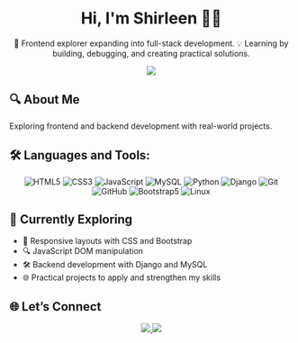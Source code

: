 <h1 align="center">Hi, I'm Shirleen 👩‍💻</h1>

<p align="center">
🌿 Frontend explorer expanding into full-stack development.  
💡 Learning by building, debugging, and creating practical solutions.
</p>

<p align="center">
  <img src="https://readme-typing-svg.herokuapp.com?font=Fira+Code&size=20&duration=2500&pause=1000&color=F77E21&center=true&vCenter=true&width=435&lines=Always+learning.;Building+projects+to+grow.;Exploring+frontend+and+backend+dev.">
</p>



## 🔍 About Me

Exploring frontend and backend development with real-world projects.


## 🛠 Languages and Tools:

<div align="center"> 

![HTML5](https://img.shields.io/badge/HTML5-e34c26?style=for-the-badge&logo=html5&logoColor=white)
![CSS3](https://img.shields.io/badge/CSS3-264de4?style=for-the-badge&logo=css3&logoColor=white)
![JavaScript](https://img.shields.io/badge/JavaScript-f7df1e?style=for-the-badge&logo=javascript&logoColor=black)
![MySQL](https://img.shields.io/badge/MySQL-00758F?style=for-the-badge&logo=mysql&logoColor=white)
![Python](https://img.shields.io/badge/Python-3776AB?style=for-the-badge&logo=python&logoColor=white)
![Django](https://img.shields.io/badge/Django-092E20?style=for-the-badge&logo=django&logoColor=white)
![Git](https://img.shields.io/badge/Git-F05032?style=for-the-badge&logo=git&logoColor=white)
![GitHub](https://img.shields.io/badge/GitHub-181717?style=for-the-badge&logo=github&logoColor=white)
![Bootstrap5](https://img.shields.io/badge/Bootstrap-7952B3?style=for-the-badge&logo=bootstrap&logoColor=white)
![Linux](https://img.shields.io/badge/Linux-FCC624?style=for-the-badge&logo=linux&logoColor=black)

</div>


## 🎯 Currently Exploring

- 📱 Responsive layouts with CSS and Bootstrap  
- 🔍 JavaScript DOM manipulation  
- 🛠 Backend development with Django and MySQL  
- 🌐 Practical projects to apply and strengthen my skills  

## 🌐 Let’s Connect

<p align="center">
  <a href="https://github.com/shirlingggg">
    <img src="https://img.shields.io/badge/GitHub-%23121011.svg?style=for-the-badge&logo=github&logoColor=white"/>
  </a>
  <a href="https://www.linkedin.com/in/shirleen-k-baa798310?utm_source=share&utm_campaign=share_via&utm_content=profile&utm_medium=android_app/" target="_blank">
    <img src="https://img.shields.io/badge/LinkedIn-%230077B5.svg?style=for-the-badge&logo=linkedin&logoColor=white"/>
  </a>
</p>